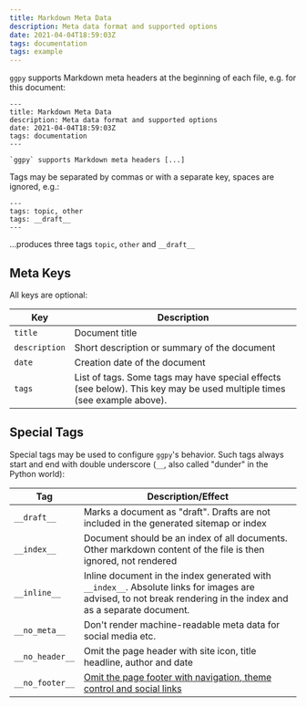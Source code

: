 ```yaml
---
title: Markdown Meta Data
description: Meta data format and supported options
date: 2021-04-04T18:59:03Z
tags: documentation
tags: example
---
```


`ggpy` supports Markdown meta headers at the beginning of each file, e.g. for this document:

```
---
title: Markdown Meta Data
description: Meta data format and supported options
date: 2021-04-04T18:59:03Z
tags: documentation
---

`ggpy` supports Markdown meta headers [...]
```

Tags may be separated by commas or with a separate key, spaces are ignored, e.g.:

```
---
tags: topic, other
tags: __draft__
---
```

...produces three tags `topic`, `other` and `__draft__`

## Meta Keys

All keys are optional:

| Key | Description |
|-----|-------------|
| `title` | Document title |
| `description` | Short description or summary of the document |
| `date` | Creation date of the document |
| `tags` | List of tags. Some tags may have special effects (see below). This key may be used multiple times (see example above). |

## Special Tags

Special tags may be used to configure `ggpy`'s behavior. Such tags always start and end with double underscore (`__`, also called "dunder" in the Python world):

| Tag | Description/Effect |
|-----|--------------------|
| `__draft__` | Marks a document as "draft". Drafts are not included in the generated sitemap or index |
| `__index__` | Document should be an index of all documents. Other markdown content of the file is then ignored, not rendered |
| `__inline__` | Inline document in the index generated with `__index__`. Absolute links for images are advised, to not break rendering in the index and as a separate document. |
| `__no_meta__` | Don't render machine-readable meta data for social media etc. |
| `__no_header__` | Omit the page header with site icon, title headline, author and date |
| `__no_footer__` | [Omit the page footer with navigation, theme control and social links](no-footer/) |
